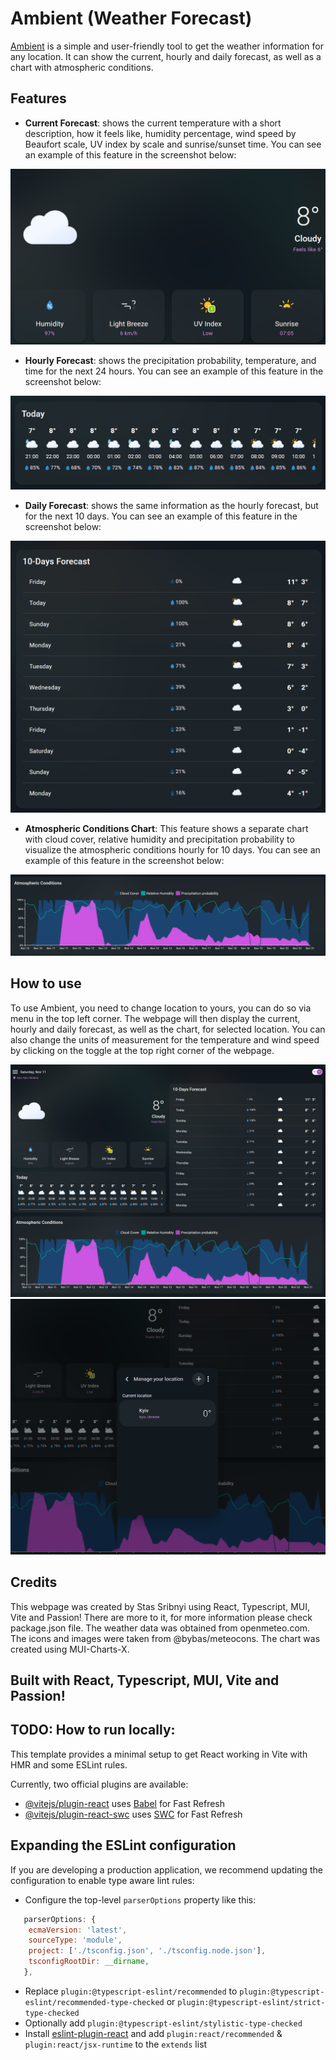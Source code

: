 # Ambient (Weather Forecast)

[Ambient](https://stassribnyi.github.io/magic-app-redux) is a simple and user-friendly tool to get the weather information for any location. It can show the current, hourly and daily forecast, as well as a chart with atmospheric conditions.

## Features

- **Current Forecast**: shows the current temperature with a short description, how it feels like, humidity percentage, wind speed by Beaufort scale, UV index by scale and sunrise/sunset time. You can see an example of this feature in the screenshot below:

![Current forecast](image.png)

- **Hourly Forecast**: shows the precipitation probability, temperature, and time for the next 24 hours. You can see an example of this feature in the screenshot below:

![Hourly forecast](image-1.png)

- **Daily Forecast**: shows the same information as the hourly forecast, but for the next 10 days. You can see an example of this feature in the screenshot below:

![Daily forecast](image-2.png)

- **Atmospheric Conditions Chart**: This feature shows a separate chart with cloud cover, relative humidity and precipitation probability to visualize the atmospheric conditions hourly for 10 days. You can see an example of this feature in the screenshot below:

![Atmospheric conditions chart](image-3.png)

## How to use

To use Ambient, you need to change location to yours, you can do so via menu in the top left corner. The webpage will then display the current, hourly and daily forecast, as well as the chart, for selected location. You can also change the units of measurement for the temperature and wind speed by clicking on the toggle at the top right corner of the webpage.

![Ambient UI](image-4.png)
![Locations manager](image-5.png)

## Credits

This webpage was created by Stas Sribnyi using React, Typescript, MUI, Vite and Passion! There are more to it, for more information please check package.json file. The weather data was obtained from openmeteo.com. The icons and images were taken from @bybas/meteocons. The chart was created using MUI-Charts-X.

## Built with React, Typescript, MUI, Vite and Passion!

## TODO: How to run locally:

This template provides a minimal setup to get React working in Vite with HMR and some ESLint rules.

Currently, two official plugins are available:

- [@vitejs/plugin-react](https://github.com/vitejs/vite-plugin-react/blob/main/packages/plugin-react/README.md) uses [Babel](https://babeljs.io/) for Fast Refresh
- [@vitejs/plugin-react-swc](https://github.com/vitejs/vite-plugin-react-swc) uses [SWC](https://swc.rs/) for Fast Refresh

## Expanding the ESLint configuration

If you are developing a production application, we recommend updating the configuration to enable type aware lint rules:

- Configure the top-level `parserOptions` property like this:

```js
   parserOptions: {
    ecmaVersion: 'latest',
    sourceType: 'module',
    project: ['./tsconfig.json', './tsconfig.node.json'],
    tsconfigRootDir: __dirname,
   },
```

- Replace `plugin:@typescript-eslint/recommended` to `plugin:@typescript-eslint/recommended-type-checked` or `plugin:@typescript-eslint/strict-type-checked`
- Optionally add `plugin:@typescript-eslint/stylistic-type-checked`
- Install [eslint-plugin-react](https://github.com/jsx-eslint/eslint-plugin-react) and add `plugin:react/recommended` & `plugin:react/jsx-runtime` to the `extends` list
